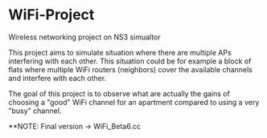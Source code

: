 # WiFi-Project
Wireless networking project on NS3 simualtor 

This project aims to simulate situation where there are multiple APs interfering with each other. This situation could be for example a block of flats where multiple WiFi routers (neighbors) cover the available channels and interfere with each other. 

The goal of this project is to observe what are actually the gains of choosing a "good" WiFi channel for an apartment compared to using a very "busy" channel.  

**NOTE: Final version -> WiFi_Beta6.cc
